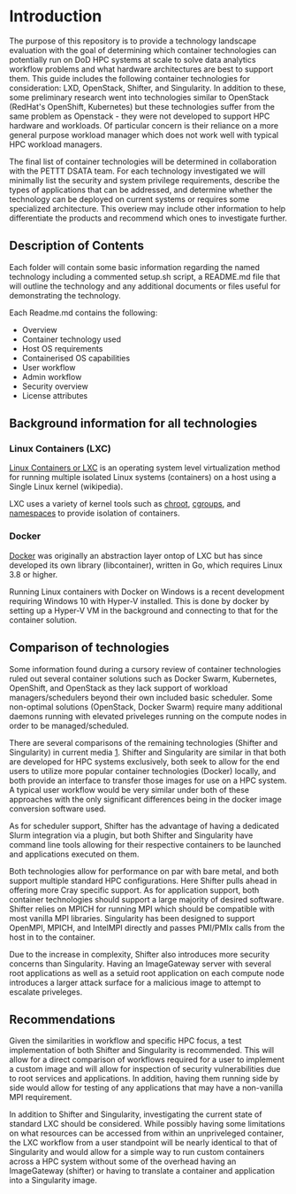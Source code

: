 # Introduction
The purpose of this repository is to provide a technology landscape evaluation with the goal of determining which container technologies can potentially run on DoD HPC systems at scale to solve data analytics workflow problems and what hardware architectures are best to support them. This guide includes the following container technologies for consideration: LXD, OpenStack, Shifter, and Singularity.  In addition to these, some preliminary research went into technologies similar to OpenStack (RedHat's OpenShift, Kubernetes) but these technologies suffer from the same problem as Openstack - they were not developed to support HPC hardware and workloads.  Of particular concern is their reliance on a more general purpose workload manager which does not work well with typical HPC workload managers.

The final list of container technologies will be determined in collaboration with the PETTT DSATA team. For each technology investigated we will minimally list the security and system privilege requirements, describe the types of applications that can be addressed, and determine whether the technology can be deployed on current systems or requires some specialized architecture. This overiew may include other information to help differentiate the products and recommend which ones to investigate further.

## Description of Contents
Each folder will contain some basic information regarding the named technology including a commented setup.sh script, a README.md file that will outline the technology and any additional documents or files useful for demonstrating the technology.

Each Readme.md contains the following:
* Overview
* Container technology used
* Host OS requirements
* Containerised OS capabilities
* User workflow
* Admin workflow
* Security overview
* License attributes


## Background information for all technologies
### Linux Containers (LXC)
[Linux Containers or LXC](https://en.wikipedia.org/wiki/LXC) is an operating system level virtualization method for running multiple isolated Linux systems (containers) on a host using a Single Linux kernel (wikipedia).

LXC uses a variety of kernel tools such as [chroot][chroot], [cgroups][cgroups], and [namespaces][namespaces] to provide isolation of containers.

### Docker
[Docker](https://en.wikipedia.org/wiki/Docker_(software)) was originally an abstraction layer ontop of LXC but has since developed its own library (libcontainer), written in Go, which requires Linux 3.8 or higher.

Running Linux containers with Docker on Windows is a recent development requiring Windows 10 with Hyper-V installed.  This is done by docker by setting up a Hyper-V VM in the background and connecting to that for the container solution.

[cgroups]:https://en.wikipedia.org/wiki/Cgroups
[namespaces]:https://en.wikipedia.org/wiki/Linux_namespaces
[chroot]:https://en.wikipedia.org/wiki/Chroot

## Comparison of technologies
Some information found during a cursory review of container technologies ruled out several container solutions such as Docker Swarm, Kubernetes, OpenShift, and OpenStack as they lack support of workload managers/schedulers beyond their own included basic scheduler.  Some non-optimal solutions (OpenStack, Docker Swarm) require many additional daemons running with elevated priveleges running on the compute nodes in order to be managed/scheduled.

There are several comparisons of the remaining technologies (Shifter and Singularity) in current media [1][comparison].  Shifter and Singularity are similar in that both are developed for HPC systems exclusively, both seek to allow for the end users to utilize more popular container technologies (Docker) locally, and both provide an interface to transfer those images for use on a HPC system.  A typical user workflow would be very similar under both of these approaches with the only significant differences being in the docker image conversion software used.

As for scheduler support, Shifter has the advantage of having a dedicated Slurm integration via a plugin, but both Shifter and Singularity have command line tools allowing for their respective containers to be launched and applications executed on them.  

Both technologies allow for performance on par with bare metal, and both support multiple standard HPC configurations.  Here Shifter pulls ahead in offering more Cray specific support.  As for application support, both container technologies should support a large majority of desired software.  Shifter relies on MPICH for running MPI which should be compatible with most vanilla MPI libraries.  Singularity has been designed to support OpenMPI, MPICH, and IntelMPI directly and passes PMI/PMIx calls from the host in to the container.

Due to the increase in complexity, Shifter also introduces more security concerns than Singularity.  Having an ImageGateway server with several root applications as well as a setuid root application on each compute node introduces a larger attack surface for a malicious image to attempt to escalate priveleges.

## Recommendations
Given the similarities in workflow and specific HPC focus, a test implementation of both Shifter and Singularity is recommended.  This will allow for a direct comparison of workflows required for a user to implement a custom image and will allow for inspection of security vulnerabilities due to root services and applications.  In addition, having them running side by side would allow for testing of any applications that may have a non-vanilla MPI requirement.

In addition to Shifter and Singularity, investigating the current state of standard LXC should be considered.  While possibly having some limitations on what resources can be accessed from within an unpriveleged container, the LXC workflow from a user standpoint will be nearly identical to that of Singularity and would allow for a simple way to run custom containers across a HPC system without some of the overhead having an ImageGateway (shifter) or having to translate a container and application into a Singularity image.


[comparison]:http://geekyap.blogspot.ch/2016/11/docker-vs-singularity-vs-shifter-in-hpc.html
